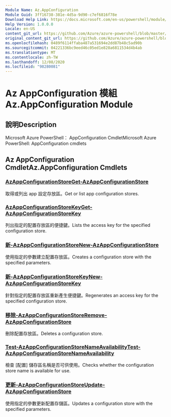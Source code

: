 ```yaml
---
Module Name: Az.AppConfiguration
Module Guid: 3ff16738-381e-4d5a-9d90-c7ef6816f78e
Download Help Link: https://docs.microsoft.com/en-us/powershell/module/az.appconfiguration
Help Version: 1.0.0.0
Locale: en-US
content_git_url: https://github.com/Azure/azure-powershell/blob/master/src/AppConfiguration/help/Az.AppConfiguration.md
original_content_git_url: https://github.com/Azure/azure-powershell/blob/master/src/AppConfiguration/help/Az.AppConfiguration.md
ms.openlocfilehash: 0489f6114ffaba487a531694e2dd87b48c5ad90b
ms.sourcegitcommit: 04221336bc9eed46c05ed1e828a6811534d4b4ab
ms.translationtype: MT
ms.contentlocale: zh-TW
ms.lasthandoff: 12/08/2020
ms.locfileid: "98280081"
---
```

# <span data-ttu-id="ee77b-101">Az AppConfiguration 模組</span><span class="sxs-lookup"><span data-stu-id="ee77b-101">Az.AppConfiguration Module</span></span>
## <span data-ttu-id="ee77b-102">說明</span><span class="sxs-lookup"><span data-stu-id="ee77b-102">Description</span></span>
<span data-ttu-id="ee77b-103">Microsoft Azure PowerShell： AppConfiguration Cmdlet</span><span class="sxs-lookup"><span data-stu-id="ee77b-103">Microsoft Azure PowerShell: AppConfiguration cmdlets</span></span>

## <span data-ttu-id="ee77b-104">Az AppConfiguration Cmdlet</span><span class="sxs-lookup"><span data-stu-id="ee77b-104">Az.AppConfiguration Cmdlets</span></span>
### [<span data-ttu-id="ee77b-105">AzAppConfigurationStore</span><span class="sxs-lookup"><span data-stu-id="ee77b-105">Get-AzAppConfigurationStore</span></span>](Get-AzAppConfigurationStore.md)
<span data-ttu-id="ee77b-106">取得或列出 app 設定存放區。</span><span class="sxs-lookup"><span data-stu-id="ee77b-106">Get or list app configuration stores.</span></span>

### [<span data-ttu-id="ee77b-107">AzAppConfigurationStoreKey</span><span class="sxs-lookup"><span data-stu-id="ee77b-107">Get-AzAppConfigurationStoreKey</span></span>](Get-AzAppConfigurationStoreKey.md)
<span data-ttu-id="ee77b-108">列出指定的配置存放區的便捷鍵。</span><span class="sxs-lookup"><span data-stu-id="ee77b-108">Lists the access key for the specified configuration store.</span></span>

### [<span data-ttu-id="ee77b-109">新-AzAppConfigurationStore</span><span class="sxs-lookup"><span data-stu-id="ee77b-109">New-AzAppConfigurationStore</span></span>](New-AzAppConfigurationStore.md)
<span data-ttu-id="ee77b-110">使用指定的參數建立配置存放區。</span><span class="sxs-lookup"><span data-stu-id="ee77b-110">Creates a configuration store with the specified parameters.</span></span>

### [<span data-ttu-id="ee77b-111">新-AzAppConfigurationStoreKey</span><span class="sxs-lookup"><span data-stu-id="ee77b-111">New-AzAppConfigurationStoreKey</span></span>](New-AzAppConfigurationStoreKey.md)
<span data-ttu-id="ee77b-112">針對指定的配置存放區重新產生便捷鍵。</span><span class="sxs-lookup"><span data-stu-id="ee77b-112">Regenerates an access key for the specified configuration store.</span></span>

### [<span data-ttu-id="ee77b-113">移除-AzAppConfigurationStore</span><span class="sxs-lookup"><span data-stu-id="ee77b-113">Remove-AzAppConfigurationStore</span></span>](Remove-AzAppConfigurationStore.md)
<span data-ttu-id="ee77b-114">刪除配置存放區。</span><span class="sxs-lookup"><span data-stu-id="ee77b-114">Deletes a configuration store.</span></span>

### [<span data-ttu-id="ee77b-115">Test-AzAppConfigurationStoreNameAvailability</span><span class="sxs-lookup"><span data-stu-id="ee77b-115">Test-AzAppConfigurationStoreNameAvailability</span></span>](Test-AzAppConfigurationStoreNameAvailability.md)
<span data-ttu-id="ee77b-116">檢查 [配置] 儲存區名稱是否可供使用。</span><span class="sxs-lookup"><span data-stu-id="ee77b-116">Checks whether the configuration store name is available for use.</span></span>

### [<span data-ttu-id="ee77b-117">更新-AzAppConfigurationStore</span><span class="sxs-lookup"><span data-stu-id="ee77b-117">Update-AzAppConfigurationStore</span></span>](Update-AzAppConfigurationStore.md)
<span data-ttu-id="ee77b-118">使用指定的參數更新配置存儲區。</span><span class="sxs-lookup"><span data-stu-id="ee77b-118">Updates a configuration store with the specified parameters.</span></span>

